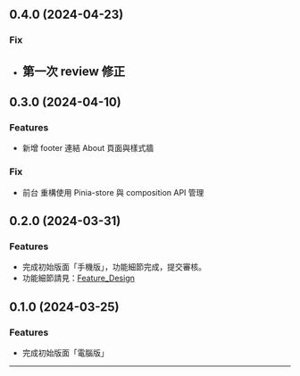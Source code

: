 ## 0.4.0 (2024-04-23)

### Fix

- 第一次 review 修正
  -

## 0.3.0 (2024-04-10)

### Features

- 新增 footer 連結 About 頁面與樣式牆

### Fix

- 前台 重構使用 Pinia-store 與 composition API 管理

## 0.2.0 (2024-03-31)

### Features

- 完成初始版面「手機版」，功能細節完成，提交審核。
- 功能細節請見：[Feature_Design](./Feature_Design.md)

## 0.1.0 (2024-03-25)

### Features

- 完成初始版面「電腦版」

---
